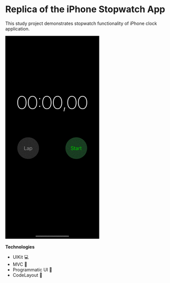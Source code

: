 #  Replica of the iPhone Stopwatch App

This study project demonstrates stopwatch functionality of iPhone clock application.

![demo_gif](TimerDemo.gif)

**Technologies**
* UIKit 💻
* MVC 🔨
* Programmatic UI 🎨
* CodeLayout 📱
